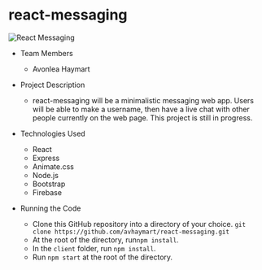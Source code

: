 # react-messaging
![React Messaging](https://i.ibb.co/MVFrZp3/Screenshot-from-2019-05-02-13-34-04.png)

* Team Members
   * Avonlea Haymart

* Project Description
   * react-messaging will be a minimalistic messaging web app. Users will be able to make a username, then have a live chat with other people currently on the web page. This project is still in progress.
* Technologies Used
  * React
  * Express
  * Animate.css
  * Node.js
  * Bootstrap
  * Firebase
* Running the Code
  * Clone this GitHub repository into a directory of your choice.
  ```git clone https://github.com/avhaymart/react-messaging.git```
  * At the root of the directory, run```npm install```.
  * In the ```client``` folder, run ```npm install```.
  * Run ```npm start``` at the root of the directory.
